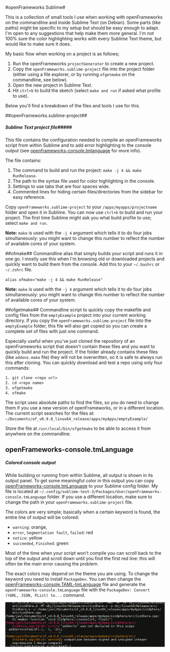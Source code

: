 #openFrameworks Sublime#

This is a collection of small tools I use when working with openFrameworks on the commandline and inside Sublime Text (on Debian). Some parts (like paths) might be specific to my setup but should be easy enough to adapt. I'm open to any suggestions that help make them more general. I'm not 100% sure the color highlighting works with every Sublime Text theme, but would like to make sure it does.

My basic flow when working on a project is as follows;

1. Run the openFrameworks `projectGenerator` to create a new project.
2. Copy the `openFrameworks.sublime-project` file into the project folder (either using a file explorer, or by running `ofgetmake` on the commandline, see below).
3. Open the new project in Sublime Text.
4. Hit `ctrl+b` to build the sketch (select `make and run` if asked what profile to use).

Below you'll find a breakdown of the files and tools I use for this.

##openFrameworks.sublime-project##
##### Sublime Text project file#####
This file contains the configuration needed to compile an openFrameworks script from within Sublime and to add error highlighting to the console output (see [openframeworks-console.tmlanguage](#openframeworks-consoletmlanguage) for more info).

The file contains:

1. The command to build and run the project: `make -j 4 && make RunRelease`.
2. The path to the syntax file used for color highlighting in the console.
3. Settings to use tabs that are four spaces wide.
4. Commented lines for hiding certain files/directories from the sidebar for easy reference.

Copy `openFrameworks.sublime-project` to your `/apps/myapps/projectname` folder and open it in Sublime. You can now use `ctrl+b` to build and run your project. The first time Sublime might ask you what build profile to use; select `make and run`.

**Note:** `make` is used with the `-j 4` argument which tells it to do four jobs simultaneously: you might want to change this number to reflect the number of available cores of your system.

##ofmake##
Commandline alias that simply builds your script and runs it in one go. I mostly use this when I'm browsing old or downloaded projects and quickly want to build them from the console. Add this to your `~/.bashrc` or `~/.zshrc` file.

`alias ofmake="make -j 4 && make RunRelease"`

**Note:** `make` is used with the `-j 4` argument which tells it to do four jobs simultaneously: you might want to change this number to reflect the number of available cores of your system.


##ofgetmake##
Commandline script to quickly copy the makefile and config files from the `emptyExample` project into your current working directory. If you copy the `openFrameworks.sublime-project` file into the `emptyExample` folder, this file will also get copied so you can create a complete set of files with just one command.

Especially useful when you've just cloned the repository of an openFrameworks script that doesn't contain these files and you want to quickly build and run the project. If the folder already contains these files (like `addons.make` file) they will not be overwritten, so it is safe to always run this after cloning. You can quickly download and test a repo using only four commands:

	1. git clone <repo url>
	2. cd <repo name>
	3. ofgetmake
	4. ofmake

The script uses absolute paths to find the files, so you do need to change them if you use a new version of openFrameworks, or in a different location. The current script searches for the files at: `~/Documents/of_v0.9.8_linux64_release/apps/myApps/emptyExample/`

Store the file at `/usr/local/bin/ofgetmake` to be able to access it from anywhere on the commandline.

## openFrameworks-console.tmLanguage ##
##### Colored console output #####
While building or running from within Sublime, all output is shown in its output panel. To get some meaningful color in this output you can copy [openFrameworks-console.tmLanguage](https://github.com/javl/openFrameworks_sublime/blob/master/openFrameworks-console.tmLanguage) to your Sublime config folder. My file is located at `~/.config/sublime-text-3/Packages/User/openFrameworks-console.tmLanguage` folder. If you use a different location, make sure to change the path in your `openFrameworks.sublime-project` file.

The colors are very simple; basically when a certain keyword is found, the entire line of output will be colored:
- `warning`: orange,
- `error`, `Segmentation fault`, `failed`: red
- `notice`: yellow
- `succeeded`, `Finished`: green

Most of the time when your script won't compile you can scroll back to the top of the output and scroll down until you find the first red line: this will often be the main error causing the problem.

The exact colors may depend on the theme you are using.
To change the keyword you need to install `PackageDev`. You can then change the [openFrameworks-console.TAML-tmLanguage](https://github.com/javl/openFrameworks_sublime/blob/master/openFrameworks-console.YAML-tmLanguage) file and generate the `openFrameworks-console.tmLanguage` file with the `PackageDev: Convert (YAML, JSON, PList) to...` command.

![screenshot](https://github.com/javl/openFrameworks_sublime/blob/master/img/console.png)
